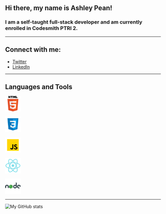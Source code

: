 ## Hi there, my name is Ashley Pean!

### I am a self-taught full-stack developer and am currently enrolled in Codesmith PTRI 2. 

---

## Connect with me: 
- [Twitter](https://twitter.com/12sugarplums)
- [LinkedIn](https://www.linkedin.com/in/ashley-pean/)

---

## Languages and Tools
<img src = "img/html.png" 
alt = "HTML" 
style = " margin-right: 10px; width: 50px; height: auto;" />

<img src = "img/css.svg" 
alt = "CSS" 
style = " margin-right: 10px; width: 50px; height: auto;" />

<img src = "img/javascript.svg" 
alt = "JavaScript" 
style = " margin-right: 10px; width: 50px; height: auto;" />

<img src = "img/react.svg" 
alt = "React" 
style = " margin-right: 10px; width: 50px; height: auto;" />

<img src = "img/nodejs.svg" 
alt = "NodeJS" 
style = " margin-right: 10px; width: 50px; height: auto;" />

---

![My GitHub stats](https://github-readme-stats.vercel.app/api?username=ashleypean&show_icons=true&hide_border=true&hide=stars&count_private=true&theme=midnight-purple)
